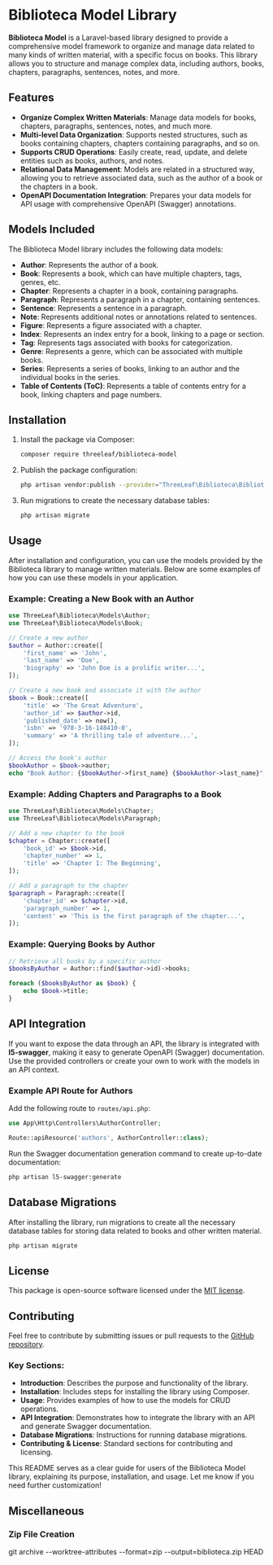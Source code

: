 # Biblioteca Model Library

**Biblioteca Model** is a Laravel-based library designed to provide a comprehensive model framework to organize and manage data related to many kinds of written material, with a specific focus on books. This library allows you to structure and manage
complex data, including authors, books, chapters, paragraphs, sentences, notes, and more.

## Features

- **Organize Complex Written Materials**: Manage data models for books, chapters, paragraphs, sentences, notes, and much more.
- **Multi-level Data Organization**: Supports nested structures, such as books containing chapters, chapters containing paragraphs, and so on.
- **Supports CRUD Operations**: Easily create, read, update, and delete entities such as books, authors, and notes.
- **Relational Data Management**: Models are related in a structured way, allowing you to retrieve associated data, such as the author of a book or the chapters in a book.
- **OpenAPI Documentation Integration**: Prepares your data models for API usage with comprehensive OpenAPI (Swagger) annotations.

## Models Included

The Biblioteca Model library includes the following data models:

- **Author**: Represents the author of a book.
- **Book**: Represents a book, which can have multiple chapters, tags, genres, etc.
- **Chapter**: Represents a chapter in a book, containing paragraphs.
- **Paragraph**: Represents a paragraph in a chapter, containing sentences.
- **Sentence**: Represents a sentence in a paragraph.
- **Note**: Represents additional notes or annotations related to sentences.
- **Figure**: Represents a figure associated with a chapter.
- **Index**: Represents an index entry for a book, linking to a page or section.
- **Tag**: Represents tags associated with books for categorization.
- **Genre**: Represents a genre, which can be associated with multiple books.
- **Series**: Represents a series of books, linking to an author and the individual books in the series.
- **Table of Contents (ToC)**: Represents a table of contents entry for a book, linking chapters and page numbers.

## Installation

1. Install the package via Composer:

   ```bash
   composer require threeleaf/biblioteca-model
   ```

2. Publish the package configuration:

   ```bash
   php artisan vendor:publish --provider="ThreeLeaf\Biblioteca\BibliotecaServiceProvider"
   ```

3. Run migrations to create the necessary database tables:

   ```bash
   php artisan migrate
   ```

## Usage

After installation and configuration, you can use the models provided by the Biblioteca library to manage written materials. Below are some examples of how you can use these models in your application.

### Example: Creating a New Book with an Author

```php
use ThreeLeaf\Biblioteca\Models\Author;
use ThreeLeaf\Biblioteca\Models\Book;

// Create a new author
$author = Author::create([
    'first_name' => 'John',
    'last_name' => 'Doe',
    'biography' => 'John Doe is a prolific writer...',
]);

// Create a new book and associate it with the author
$book = Book::create([
    'title' => 'The Great Adventure',
    'author_id' => $author->id,
    'published_date' => now(),
    'isbn' => '978-3-16-148410-0',
    'summary' => 'A thrilling tale of adventure...',
]);

// Access the book's author
$bookAuthor = $book->author;
echo "Book Author: {$bookAuthor->first_name} {$bookAuthor->last_name}";
```

### Example: Adding Chapters and Paragraphs to a Book

```php
use ThreeLeaf\Biblioteca\Models\Chapter;
use ThreeLeaf\Biblioteca\Models\Paragraph;

// Add a new chapter to the book
$chapter = Chapter::create([
    'book_id' => $book->id,
    'chapter_number' => 1,
    'title' => 'Chapter 1: The Beginning',
]);

// Add a paragraph to the chapter
$paragraph = Paragraph::create([
    'chapter_id' => $chapter->id,
    'paragraph_number' => 1,
    'content' => 'This is the first paragraph of the chapter...',
]);
```

### Example: Querying Books by Author

```php
// Retrieve all books by a specific author
$booksByAuthor = Author::find($author->id)->books;

foreach ($booksByAuthor as $book) {
    echo $book->title;
}
```

## API Integration

If you want to expose the data through an API, the library is integrated with **l5-swagger**, making it easy to generate OpenAPI (Swagger) documentation. Use the provided controllers or create your own to work with the models in an API context.

### Example API Route for Authors

Add the following route to `routes/api.php`:

```php
use App\Http\Controllers\AuthorController;

Route::apiResource('authors', AuthorController::class);
```

Run the Swagger documentation generation command to create up-to-date documentation:

```bash
php artisan l5-swagger:generate
```

## Database Migrations

After installing the library, run migrations to create all the necessary database tables for storing data related to books and other written material.

```bash
php artisan migrate
```

## License

This package is open-source software licensed under the [MIT license](LICENSE).

## Contributing

Feel free to contribute by submitting issues or pull requests to the [GitHub repository](https://github.com/threeleaf/biblioteca-model).

### Key Sections:

- **Introduction**: Describes the purpose and functionality of the library.
- **Installation**: Includes steps for installing the library using Composer.
- **Usage**: Provides examples of how to use the models for CRUD operations.
- **API Integration**: Demonstrates how to integrate the library with an API and generate Swagger documentation.
- **Database Migrations**: Instructions for running database migrations.
- **Contributing & License**: Standard sections for contributing and licensing.

This README serves as a clear guide for users of the Biblioteca Model library, explaining its purpose, installation, and usage. Let me know if you need further customization!

## Miscellaneous

### Zip File Creation

git archive --worktree-attributes --format=zip --output=biblioteca.zip HEAD
